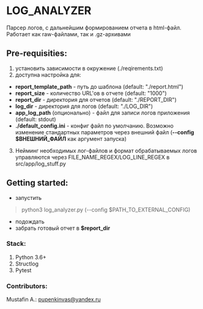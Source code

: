 # LOG_ANALYZER
Парсер логов, с дальнейшим формированием отчета в html-файл. Работает как raw-файлами, так и .gz-архивами
## Pre-requisities:
1) установить зависимости в окружение (./reqirements.txt)
2) доступна настройка для:
- __report_template_path__ - путь до шаблона (default: "./report.html")
- __report_size__ - количество URL'ов в отчете (default: "1000")
- __report_dir__ - директория для отчетов (default: "./REPORT_DIR")
- __log_dir__ - директория для логов (default: "./LOG_DIR")
- __app_log_path__ (опционально) - файл для записи логов приложения (default: stdout)
- __./default_config.ini__ - конфиг файл по умолчанию. Возможно изменение стандартных параметров через внешний файл (__--config $ВНЕШНИЙ_ФАЙЛ__ как аргумент запуска)
3) Нейминг необходимых лог-файлов и формат обрабатываемых логов управляются через FILE_NAME_REGEX/LOG_LINE_REGEX в src/app/log_stuff.py
## Getting started:
- запустить
> python3 log_analyzer.py (--config $PATH_TO_EXTERNAL_CONFIG)
- подождать
- забрать готовый отчет в __$report_dir__
### Stack:
1. Python 3.6+
2. Structlog
3. Pytest
### Contributors:
Mustafin A.: pupenkinvas@yandex.ru